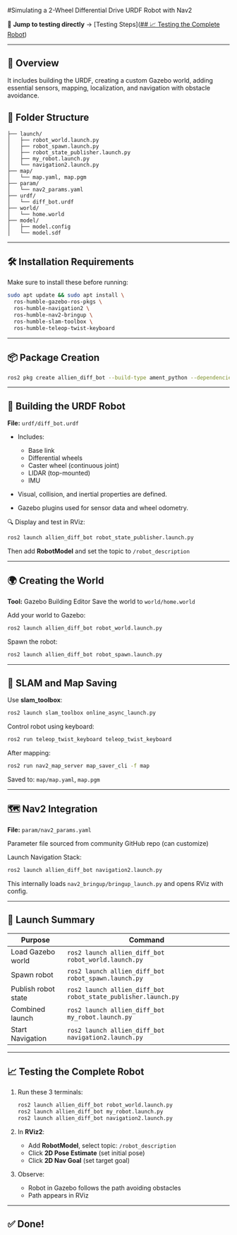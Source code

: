 #Simulating a 2-Wheel Differential Drive URDF Robot with Nav2

🔗 **Jump to testing directly** → [Testing Steps]([## 📈 Testing the Complete Robot](https://github.com/pratikhrohane/ros2-diffbot-navigation?tab=readme-ov-file#-testing-the-complete-robot))

---

## 🚀 Overview

It includes building the URDF, creating a custom Gazebo world, adding essential sensors, mapping, localization, and navigation with obstacle avoidance.

## 🧱 Folder Structure

```
├── launch/
│   ├── robot_world.launch.py
│   ├── robot_spawn.launch.py
│   ├── robot_state_publisher.launch.py
│   ├── my_robot.launch.py
│   └── navigation2.launch.py
├── map/
│   └── map.yaml, map.pgm
├── param/
│   └── nav2_params.yaml
├── urdf/
│   └── diff_bot.urdf
├── world/
│   └── home.world
├── model/
│   ├── model.config
│   └── model.sdf
```

---

## 🛠️ Installation Requirements

Make sure to install these before running:

```bash
sudo apt update && sudo apt install \
  ros-humble-gazebo-ros-pkgs \
  ros-humble-navigation2 \
  ros-humble-nav2-bringup \
  ros-humble-slam-toolbox \
  ros-humble-teleop-twist-keyboard
```

---

## 📦 Package Creation

```bash
ros2 pkg create allien_diff_bot --build-type ament_python --dependencies rclpy sensor_msgs geometry_msgs nav2_bringup gazebo_ros
```

---

## 🤖 Building the URDF Robot

**File:** `urdf/diff_bot.urdf`

* Includes:

  * Base link
  * Differential wheels
  * Caster wheel (continuous joint)
  * LIDAR (top-mounted)
  * IMU
* Visual, collision, and inertial properties are defined.
* Gazebo plugins used for sensor data and wheel odometry.

🔍 Display and test in RViz:

```bash
ros2 launch allien_diff_bot robot_state_publisher.launch.py
```

Then add **RobotModel** and set the topic to `/robot_description`

---

## 🌍 Creating the World

**Tool:** Gazebo Building Editor
Save the world to `world/home.world`

Add your world to Gazebo:

```bash
ros2 launch allien_diff_bot robot_world.launch.py
```

Spawn the robot:

```bash
ros2 launch allien_diff_bot robot_spawn.launch.py
```

---

## 🧭 SLAM and Map Saving

Use **slam\_toolbox**:

```bash
ros2 launch slam_toolbox online_async_launch.py
```

Control robot using keyboard:

```bash
ros2 run teleop_twist_keyboard teleop_twist_keyboard
```

After mapping:

```bash
ros2 run nav2_map_server map_saver_cli -f map
```

Saved to: `map/map.yaml`, `map.pgm`

---

## 🗺️ Nav2 Integration

**File:** `param/nav2_params.yaml`

Parameter file sourced from community GitHub repo (can customize)

Launch Navigation Stack:

```bash
ros2 launch allien_diff_bot navigation2.launch.py
```

This internally loads `nav2_bringup/bringup_launch.py` and opens RViz with config.

---

## 🔁 Launch Summary

| Purpose             | Command                                                       |
| ------------------- | ------------------------------------------------------------- |
| Load Gazebo world   | `ros2 launch allien_diff_bot robot_world.launch.py`           |
| Spawn robot         | `ros2 launch allien_diff_bot robot_spawn.launch.py`           |
| Publish robot state | `ros2 launch allien_diff_bot robot_state_publisher.launch.py` |
| Combined launch     | `ros2 launch allien_diff_bot my_robot.launch.py`              |
| Start Navigation    | `ros2 launch allien_diff_bot navigation2.launch.py`           |

---

## 📈 Testing the Complete Robot

1. Run these 3 terminals:

   ```bash
   ros2 launch allien_diff_bot robot_world.launch.py
   ros2 launch allien_diff_bot my_robot.launch.py
   ros2 launch allien_diff_bot navigation2.launch.py
   ```

2. In **RViz2**:

   * Add **RobotModel**, select topic: `/robot_description`
   * Click **2D Pose Estimate** (set initial pose)
   * Click **2D Nav Goal** (set target goal)

3. Observe:

   * Robot in Gazebo follows the path avoiding obstacles
   * Path appears in RViz

---

## ✅ Done!
